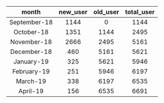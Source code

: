|<center>month</center>|<center>new_user</center>|<center>old_user</center>|<center>total_user</center>|
|:------:|:-----------------------:|:--------:|:--------:|
|<center>September-18</center>|<center>1144</center>|<center>0</center>|<center>1144</center>|
|<center>October-18</center>|<center>1351</center>|<center>1144</center>|<center>2495</center>|
|<center>November-18</center>|<center>2666</center>|<center>2495</center>|<center>5161</center>|
|<center>December-18</center>|<center>460</center>|<center>5161</center>|<center>5621</center>|
|<center>January-19</center>|<center>325</center>|<center>5621</center>|<center>5946</center>|
|<center>February-19</center>|<center>251</center>|<center>5946</center>|<center>6197</center>|
|<center>March-19</center>|<center>338</center>|<center>6197</center>|<center>6535</center>|
|<center>April-19</center>|<center>156</center>|<center>6535</center>|<center>6691</center>| 
